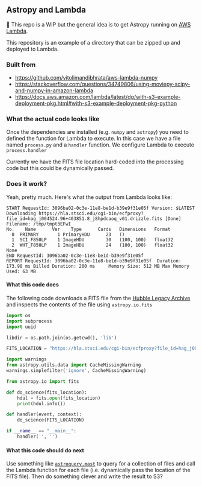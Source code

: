 ## Astropy and Lambda

:construction: This repo is a WIP but the general idea is to get Astropy running on [AWS Lambda](https://aws.amazon.com/lambda/).

This repository is an example of a directory that can be zipped up and deployed to Lambda.

### Built from

- https://github.com/vitolimandibhrata/aws-lambda-numpy
- https://stackoverflow.com/questions/34749806/using-moviepy-scipy-and-numpy-in-amazon-lambda
- https://docs.aws.amazon.com/lambda/latest/dg/with-s3-example-deployment-pkg.html#with-s3-example-deployment-pkg-python

### What the actual code looks like

Once the dependencies are installed (e.g. `numpy` and `astropy`) you need to defined the function for Lambda to execute. In this case we have a file named `process.py` and a `handler` function. We configure Lambda to execute `process.handler`

Currently we have the FITS file location hard-coded into the processing code but this could be dynamically passed.

### Does it work?

Yeah, pretty much. Here's what the output from Lambda looks like:

```
START RequestId: 3096ba02-0c3e-11e8-be1d-b39e9f31e05f Version: $LATEST
Downloading https://hla.stsci.edu/cgi-bin/ecfproxy?file_id=hag_j004524.96+403851.8_j8hpdcaoq_v01.drizzle.fits [Done]
Filename: /tmp/tmpt3EFwI
No.    Name      Ver    Type      Cards   Dimensions   Format
  0  PRIMARY       1 PrimaryHDU      23   ()      
  1  SCI_F850LP    1 ImageHDU        30   (100, 100)   float32   
  2  WHT_F850LP    1 ImageHDU        24   (100, 100)   float32   
None
END RequestId: 3096ba02-0c3e-11e8-be1d-b39e9f31e05f
REPORT RequestId: 3096ba02-0c3e-11e8-be1d-b39e9f31e05f	Duration: 173.98 ms	Billed Duration: 200 ms 	Memory Size: 512 MB	Max Memory Used: 63 MB
```

#### What this code does

The following code downloads a FITS file from the [Hubble Legacy Archive](https://hla.stsci.edu) and inspects the contents of the file using `astropy.io.fits`

```python
import os
import subprocess
import uuid

libdir = os.path.join(os.getcwd(), 'lib')

FITS_LOCATION = "https://hla.stsci.edu/cgi-bin/ecfproxy?file_id=hag_j004524.96+403851.8_j8hpdcaoq_v01.drizzle.fits"

import warnings
from astropy.utils.data import CacheMissingWarning
warnings.simplefilter('ignore', CacheMissingWarning)

from astropy.io import fits

def do_science(fits_location):
    hdul = fits.open(fits_location)
    print(hdul.info())

def handler(event, context):
    do_science(FITS_LOCATION)

if __name__ == "__main__":
    handler('', '')

```

#### What this code should do next

Use something like [`astroquery.mast`](http://astroquery.readthedocs.io/en/latest/mast/mast.html) to query for a collection of files and call the Lambda function for each file (i.e. dynamically pass the location of the FITS file). Then do something clever and write the result to S3?
